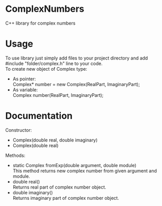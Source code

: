 # ComplexNumbers
C++ library for complex numbers

# Usage
To use library just simply add files to your project directory and add #include "folder/complex.h" line to your code. <br/>
To create new object of Complex type: <br/>
<ul>
  <li>
  As pointer:
  </li>
  Complex* number = new Complex(RealPart, ImaginaryPart);
  <li>
  As variable:
  </li>
  Complex number(RealPart, ImaginaryPart);
</ul>

# Documentation

Constructor:
<ul>
  <li>Complex(double real, double imaginary)</li>
  <li>Complex(double real)</li>
</ul>
Methods:
<ul>
  <li>static Complex fromExp(double argument, double module)</li>
  This method returns new complex number from given argument and module.
  <li>double real()</li>
  Returns real part of complex number object.
  <li>double imaginary()</li>
  Returns imaginary part of complex number object.
</ul>
